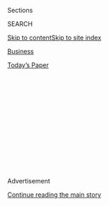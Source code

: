 <div id="app">

<div>

<div>

<div>

<div class="NYTAppHideMasthead css-1q2w90k e1suatyy0">

<div class="section css-ui9rw0 e1suatyy2">

<div class="css-eph4ug er09x8g0">

<div class="css-6n7j50">

</div>

<span class="css-1dv1kvn">Sections</span>

<div class="css-10488qs">

<span class="css-1dv1kvn">SEARCH</span>

</div>

[Skip to content](#site-content)[Skip to site
index](#site-index)

</div>

<div id="masthead-section-label" class="css-1wr3we4 eaxe0e00">

[Business](https://www.nytimes.com/section/business)

</div>

<div class="css-10698na e1huz5gh0">

</div>

</div>

<div id="masthead-bar-one" class="section hasLinks css-15hmgas e1csuq9d3">

<div class="css-uqyvli e1csuq9d0">

</div>

<div class="css-1uqjmks e1csuq9d1">

</div>

<div class="css-9e9ivx">

[](https://myaccount.nytimes.com/auth/login?response_type=cookie&client_id=vi)

</div>

<div class="css-1bvtpon e1csuq9d2">

[Today’s
Paper](https://www.nytimes.com/section/todayspaper)

</div>

</div>

</div>

</div>

<div data-aria-hidden="false">

<div id="site-content" data-role="main">

<div>

<div class="css-1aor85t" style="opacity:0.000000001;z-index:-1;visibility:hidden">

<div class="css-1hqnpie">

<div class="css-epjblv">

<span class="css-17xtcya">[Business](/section/business)</span><span class="css-x15j1o">|</span><span class="css-fwqvlz">Google
Faces European Inquiry Into Fitbit
Acquisition</span>

</div>

<div class="css-k008qs">

<div class="css-1iwv8en">

<span class="css-18z7m18"></span>

<div>

</div>

</div>

<span class="css-1n6z4y">https://nyti.ms/2XpxOek</span>

<div class="css-1705lsu">

<div class="css-4xjgmj">

<div class="css-4skfbu" data-role="toolbar" data-aria-label="Social Media Share buttons, Save button, and Comments Panel with current comment count" data-testid="share-tools">

  - 
  - 
  - 
  - 
    
    <div class="css-6n7j50">
    
    </div>

  - 

</div>

</div>

</div>

</div>

</div>

</div>

<div id="NYT_TOP_BANNER_REGION" class="css-13pd83m">

</div>

<div id="top-wrapper" class="css-1sy8kpn">

<div id="top-slug" class="css-l9onyx">

Advertisement

</div>

[Continue reading the main
story](#after-top)

<div class="ad top-wrapper" style="text-align:center;height:100%;display:block;min-height:250px">

<div id="top" class="place-ad" data-position="top" data-size-key="top">

</div>

</div>

<div id="after-top">

</div>

</div>

<div>

<div id="sponsor-wrapper" class="css-1hyfx7x">

<div id="sponsor-slug" class="css-19vbshk">

Supported by

</div>

[Continue reading the main
story](#after-sponsor)

<div id="sponsor" class="ad sponsor-wrapper" style="text-align:center;height:100%;display:block">

</div>

<div id="after-sponsor">

</div>

</div>

<div class="css-186x18t">

</div>

<div class="css-1vkm6nb ehdk2mb0">

# Google Faces European Inquiry Into Fitbit Acquisition

</div>

Authorities are investigating how Google will use health and wellness
data collected from Fitbit’s fitness tracking devices.

<div class="css-18e8msd">

<div class="css-vp77d3 epjyd6m0">

<div class="css-1baulvz">

By [<span class="css-1baulvz last-byline" itemprop="name">Adam
Satariano</span>](https://www.nytimes.com/by/adam-satariano)

</div>

</div>

  - Aug. 4,
    2020

  - 
    
    <div class="css-4xjgmj">
    
    <div class="css-d8bdto" data-role="toolbar" data-aria-label="Social Media Share buttons, Save button, and Comments Panel with current comment count" data-testid="share-tools">
    
      - 
      - 
      - 
      - 
        
        <div class="css-6n7j50">
        
        </div>
    
      - 
    
    </div>
    
    </div>

</div>

</div>

<div class="section meteredContent css-1r7ky0e" name="articleBody" itemprop="articleBody">

<div class="css-1fanzo5 StoryBodyCompanionColumn">

<div class="css-53u6y8">

LONDON — European Union authorities on Tuesday announced an
investigation into [Google’s $2.1 billion
purchase](https://www.nytimes.com/2019/11/01/technology/google-fitbit.html)
of the fitness-tracking company Fitbit, raising alarms about the health
data the internet giant would be acquiring as part of the deal.

The inquiry shows the increased scrutiny Google and other large
technology companies are facing from regulators in Europe and the United
States about their growing dominance of the digital economy. Officials
have raised concerns that the biggest tech platforms buy smaller
companies to solidify their dominance and limit competition.

Margrethe Vestager, the European Commission’s top antitrust regulator,
said a preliminary investigation of the Fitbit deal had raised concerns
about how Google would use data collected from Fitbit for its online
advertising services, a market where Google is already dominant. The
health and fitness data could be used to more narrowly target ads, she
said.

“By increasing the data advantage of Google in the personalization of
the ads it serves via its search engine and displays on other internet
pages, it would be more difficult for rivals to match Google’s online
advertising services,” the commission said in a [statement announcing
the
investigation](https://ec.europa.eu/commission/presscorner/detail/en/ip_20_1446).

</div>

</div>

<div class="css-1fanzo5 StoryBodyCompanionColumn">

<div class="css-53u6y8">

The commission, the executive body of the European Union, said the
investigation would be completed by Dec. 9.

Google defended the acquisition, saying it competes with companies like
Apple, Samsung and Garmin that offer fitness tracking devices.

“This deal is about devices, not data,” Rick Osterloh, senior vice
president for devices and services, [said in a blog
post](https://blog.google/around-the-globe/google-europe/update-fitbit/).
The company said it would not use Fitbit health and wellness data for
advertising services and offered to make a legally binding commitment to
the commission to limit its use of the data.

Google said last year that it was buying Fitbit to gain a foothold in
the market for wearable devices. One of the earliest companies in the
segment, Fitbit helped popularize the goal of logging 10,000 steps a
day. More recently, the San Francisco-based company has faced stiff
competition from Apple and other makers of so-called smartwatches that
blend some of the functionality of a smartphone with tracking of fitness
activity.

Acquiring Fitbit would give Google another brand of hardware products.
In recent years, the tech giant has introduced a series of Pixel
smartphones and home appliances like its Nest thermostats and security
cameras. On Tuesday, Google also announced that it was buying a $450
million stake in the [home alarm company
ADT](https://www.globenewswire.com/news-release/2020/08/03/2071540/0/en/ADT-and-Google-Partner-To-Create-Leading-Smart-Home-Security-Offering.html).

</div>

</div>

<div class="css-1fanzo5 StoryBodyCompanionColumn">

<div class="css-53u6y8">

The Fitbit deal had been expected to face government scrutiny as
regulators look more closely at tech-industry acquisitions. In
hindsight, many regulators view approval of past deals like Facebook’s
acquisitions of Instagram and WhatsApp, or Google’s purchase of the
online advertising platform DoubleClick, as having undermined
competition in the market.

The European investigation adds to the regulatory challenges facing
Google.

Last week, Sundar Pichai, the chief executive of Google’s parent
company, Alphabet, was grilled by members of Congress over the company’s
business practices, along with the top executives from Amazon, Apple and
Facebook. Google is facing [a possible antitrust
suit](https://www.nytimes.com/2020/06/25/technology/barr-google-investigation.html)
from the Justice Department, along with an investigation from a
collection of state attorneys general.

Google has long been a target of the European Union. From 2017 to 2019,
Ms. Vestager’s office issued fines totaling roughly 8.25 billion euros,
or about $9.7 billion, in three separate cases related to its online
shopping service, Android mobile software and online advertising
business. The penalties are now under appeal.

The European Consumer Organization, a Brussels-based group pushing for
more oversight of the tech industry, cheered the Fitbit investigation.

“This takeover is likely to be a worrying game changer not only for how
consumers interact with the online world but also for how their health
data is used,” Monique Goyens, the group’s director general, said in a
statement. “It is hugely important that the E.U. carries out this
in-depth examination because wearable devices like Fitbit’s could in
future give companies details of essentially everything consumers do
24/7.”

</div>

</div>

</div>

<div>

</div>

<div>

</div>

<div>

</div>

<div>

<div id="bottom-wrapper" class="css-1ede5it">

<div id="bottom-slug" class="css-l9onyx">

Advertisement

</div>

[Continue reading the main
story](#after-bottom)

<div id="bottom" class="ad bottom-wrapper" style="text-align:center;height:100%;display:block;min-height:90px">

</div>

<div id="after-bottom">

</div>

</div>

</div>

</div>

</div>

## Site Index

<div>

</div>

## Site Information Navigation

  - [© <span>2020</span> <span>The New York Times
    Company</span>](https://help.nytimes.com/hc/en-us/articles/115014792127-Copyright-notice)

<!-- end list -->

  - [NYTCo](https://www.nytco.com/)
  - [Contact
    Us](https://help.nytimes.com/hc/en-us/articles/115015385887-Contact-Us)
  - [Work with us](https://www.nytco.com/careers/)
  - [Advertise](https://nytmediakit.com/)
  - [T Brand Studio](http://www.tbrandstudio.com/)
  - [Your Ad
    Choices](https://www.nytimes.com/privacy/cookie-policy#how-do-i-manage-trackers)
  - [Privacy](https://www.nytimes.com/privacy)
  - [Terms of
    Service](https://help.nytimes.com/hc/en-us/articles/115014893428-Terms-of-service)
  - [Terms of
    Sale](https://help.nytimes.com/hc/en-us/articles/115014893968-Terms-of-sale)
  - [Site
    Map](https://spiderbites.nytimes.com)
  - [Help](https://help.nytimes.com/hc/en-us)
  - [Subscriptions](https://www.nytimes.com/subscription?campaignId=37WXW)

</div>

</div>

</div>

</div>
